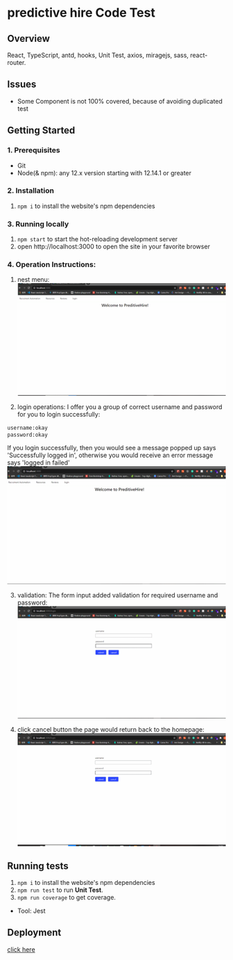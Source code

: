 # predictive hire Code Test

## Overview

React, TypeScript, antd, hooks, Unit Test, axios, miragejs, sass, react-router.

## Issues

- Some Component is not 100% covered, because of avoiding duplicated test

## Getting Started

### 1. Prerequisites

- Git
- Node(& npm): any 12.x version starting with 12.14.1 or greater

### 2. Installation

1. `npm i` to install the website's npm dependencies

### 3. Running locally

1. `npm start` to start the hot-reloading development server
2. open http://localhost:3000 to open the site in your favorite browser

### 4. Operation Instructions:

1. nest menu:
![avatar](https://github.com/DAHUO-Melbourne/PredictiveHire-code-challenge/blob/dev/public/images/NestedMenu.gif)

2. login operations:
I offer you a group of correct username and password for you to login successfully:
```
username:okay
password:okay
```
If you login successfully, then you would see a message popped up says 'Successfully logged in', otherwise you would receive an error message says 'logged in failed'
![avatar](https://github.com/DAHUO-Melbourne/PredictiveHire-code-challenge/blob/dev/public/images/login.gif)

3. validation:
The form input added validation for required username and password:
![avatar](https://github.com/DAHUO-Melbourne/PredictiveHire-code-challenge/blob/dev/public/images/validation.gif)

4. click cancel button the page would return back to the homepage:
![avatar](https://github.com/DAHUO-Melbourne/PredictiveHire-code-challenge/blob/dev/public/images/cancel.gif)

## Running tests

1. `npm i` to install the website's npm dependencies
2. `npm run test` to run __Unit Test__.
4. `npm run coverage` to get coverage.

- Tool: Jest

## Deployment
[click here](https://adoring-payne-1185ed.netlify.app/)